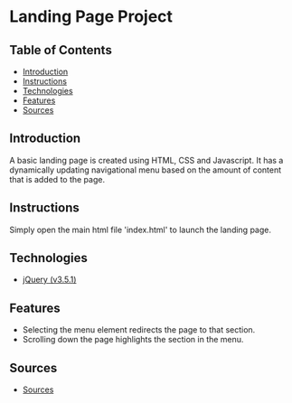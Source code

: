 # Landing Page Project

## Table of Contents

* [Introduction](#introduction)
* [Instructions](#instructions)
* [Technologies](#technologies)
* [Features](#features)
* [Sources](#sources)

## Introduction

A basic landing page is created using HTML, CSS and Javascript.
It has a dynamically updating navigational menu based on the amount of content that is added to the page. 

## Instructions

Simply open the main html file 'index.html' to launch the landing page.

## Technologies

* [jQuery (v3.5.1)](#https://code.jquery.com/)

## Features

* Selecting the menu element redirects the page to that section.
* Scrolling down the page highlights the section in the menu.

## Sources

* [Sources](#https://developer.mozilla.org/en-US/)
